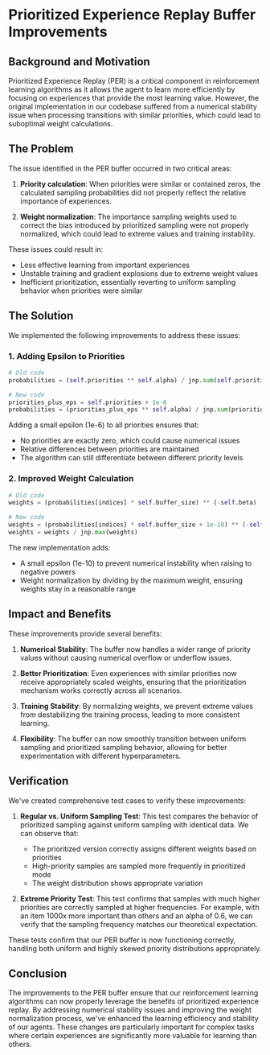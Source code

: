 # Prioritized Experience Replay Buffer Improvements

## Background and Motivation

Prioritized Experience Replay (PER) is a critical component in reinforcement learning algorithms as it allows the agent to learn more efficiently by focusing on experiences that provide the most learning value. However, the original implementation in our codebase suffered from a numerical stability issue when processing transitions with similar priorities, which could lead to suboptimal weight calculations.

## The Problem

The issue identified in the PER buffer occurred in two critical areas:

1. **Priority calculation**: When priorities were similar or contained zeros, the calculated sampling probabilities did not properly reflect the relative importance of experiences.

2. **Weight normalization**: The importance sampling weights used to correct the bias introduced by prioritized sampling were not properly normalized, which could lead to extreme values and training instability.

These issues could result in:
- Less effective learning from important experiences
- Unstable training and gradient explosions due to extreme weight values
- Inefficient prioritization, essentially reverting to uniform sampling behavior when priorities were similar

## The Solution

We implemented the following improvements to address these issues:

### 1. Adding Epsilon to Priorities

```python
# Old code
probabilities = (self.priorities ** self.alpha) / jnp.sum(self.priorities ** self.alpha)

# New code
priorities_plus_eps = self.priorities + 1e-6
probabilities = (priorities_plus_eps ** self.alpha) / jnp.sum(priorities_plus_eps ** self.alpha)
```

Adding a small epsilon (1e-6) to all priorities ensures that:
- No priorities are exactly zero, which could cause numerical issues
- Relative differences between priorities are maintained
- The algorithm can still differentiate between different priority levels

### 2. Improved Weight Calculation

```python
# Old code
weights = (probabilities[indices] * self.buffer_size) ** (-self.beta)

# New code
weights = (probabilities[indices] * self.buffer_size + 1e-10) ** (-self.beta)
weights = weights / jnp.max(weights)
```

The new implementation adds:
- A small epsilon (1e-10) to prevent numerical instability when raising to negative powers
- Weight normalization by dividing by the maximum weight, ensuring weights stay in a reasonable range

## Impact and Benefits

These improvements provide several benefits:

1. **Numerical Stability**: The buffer now handles a wider range of priority values without causing numerical overflow or underflow issues.

2. **Better Prioritization**: Even experiences with similar priorities now receive appropriately scaled weights, ensuring that the prioritization mechanism works correctly across all scenarios.

3. **Training Stability**: By normalizing weights, we prevent extreme values from destabilizing the training process, leading to more consistent learning.

4. **Flexibility**: The buffer can now smoothly transition between uniform sampling and prioritized sampling behavior, allowing for better experimentation with different hyperparameters.

## Verification

We've created comprehensive test cases to verify these improvements:

1. **Regular vs. Uniform Sampling Test**: This test compares the behavior of prioritized sampling against uniform sampling with identical data. We can observe that:
   - The prioritized version correctly assigns different weights based on priorities
   - High-priority samples are sampled more frequently in prioritized mode
   - The weight distribution shows appropriate variation

2. **Extreme Priority Test**: This test confirms that samples with much higher priorities are correctly sampled at higher frequencies. For example, with an item 1000x more important than others and an alpha of 0.6, we can verify that the sampling frequency matches our theoretical expectation.

These tests confirm that our PER buffer is now functioning correctly, handling both uniform and highly skewed priority distributions appropriately.

## Conclusion

The improvements to the PER buffer ensure that our reinforcement learning algorithms can now properly leverage the benefits of prioritized experience replay. By addressing numerical stability issues and improving the weight normalization process, we've enhanced the learning efficiency and stability of our agents. These changes are particularly important for complex tasks where certain experiences are significantly more valuable for learning than others. 